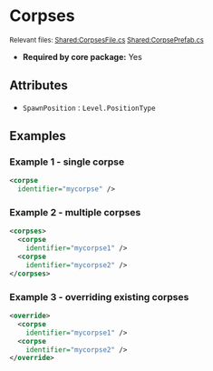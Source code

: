 # Corpses

<sup>Relevant files: [Shared:CorpsesFile.cs](https://github.com/Regalis11/Barotrauma/blob/master/Barotrauma/BarotraumaShared/SharedSource/ContentManagement/ContentFile/CorpsesFile.cs) [Shared:CorpsePrefab.cs](https://github.com/Regalis11/Barotrauma/blob/master/Barotrauma/BarotraumaShared/SharedSource/Characters/CorpsePrefab.cs)</sup>

- **Required by core package:** Yes

## Attributes

- `SpawnPosition` : `Level.PositionType`

## Examples

### Example 1 - single corpse

```xml
<corpse
  identifier="mycorpse" />
```

### Example 2 - multiple corpses

```xml
<corpses>
  <corpse
    identifier="mycorpse1" />
  <corpse
    identifier="mycorpse2" />
</corpses>
```

### Example 3 - overriding existing corpses

```xml
<override>
  <corpse
    identifier="mycorpse1" />
  <corpse
    identifier="mycorpse2" />
</override>
```

